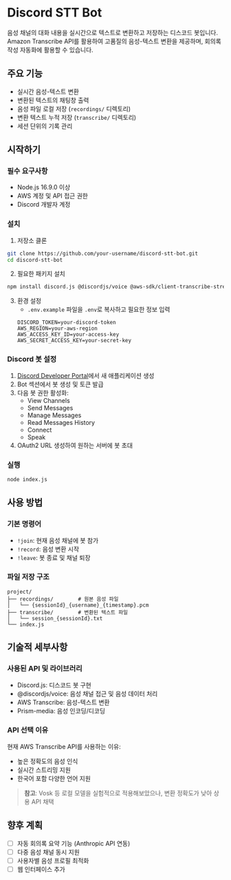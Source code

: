 # Discord STT Bot

음성 채널의 대화 내용을 실시간으로 텍스트로 변환하고 저장하는 디스코드 봇입니다. Amazon Transcribe API를 활용하여 고품질의 음성-텍스트 변환을 제공하며, 회의록 작성 자동화에 활용할 수 있습니다.

## 주요 기능

- 실시간 음성-텍스트 변환
- 변환된 텍스트의 채팅창 출력
- 음성 파일 로컬 저장 (`recordings/` 디렉토리)
- 변환 텍스트 누적 저장 (`transcribe/` 디렉토리)
- 세션 단위의 기록 관리

## 시작하기

### 필수 요구사항

- Node.js 16.9.0 이상
- AWS 계정 및 API 접근 권한
- Discord 개발자 계정

### 설치

1. 저장소 클론
```bash
git clone https://github.com/your-username/discord-stt-bot.git
cd discord-stt-bot
```

2. 필요한 패키지 설치
```bash
npm install discord.js @discordjs/voice @aws-sdk/client-transcribe-streaming prism-media dotenv
```

3. 환경 설정
   - `.env.example` 파일을 `.env`로 복사하고 필요한 정보 입력
   ```
   DISCORD_TOKEN=your-discord-token
   AWS_REGION=your-aws-region
   AWS_ACCESS_KEY_ID=your-access-key
   AWS_SECRET_ACCESS_KEY=your-secret-key
   ```

### Discord 봇 설정

1. [Discord Developer Portal](https://discord.com/developers/applications)에서 새 애플리케이션 생성
2. Bot 섹션에서 봇 생성 및 토큰 발급
3. 다음 봇 권한 활성화:
   - View Channels
   - Send Messages
   - Manage Messages
   - Read Messages History
   - Connect
   - Speak
4. OAuth2 URL 생성하여 원하는 서버에 봇 초대

### 실행

```bash
node index.js
```

## 사용 방법

### 기본 명령어

- `!join`: 현재 음성 채널에 봇 참가
- `!record`: 음성 변환 시작
- `!leave`: 봇 종료 및 채널 퇴장

### 파일 저장 구조

```
project/
├── recordings/        # 원본 음성 파일
│   └── {sessionId}_{username}_{timestamp}.pcm
├── transcribe/        # 변환된 텍스트 파일
│   └── session_{sessionId}.txt
└── index.js
```

## 기술적 세부사항

### 사용된 API 및 라이브러리

- Discord.js: 디스코드 봇 구현
- @discordjs/voice: 음성 채널 접근 및 음성 데이터 처리
- AWS Transcribe: 음성-텍스트 변환
- Prism-media: 음성 인코딩/디코딩

### API 선택 이유

현재 AWS Transcribe API를 사용하는 이유:
- 높은 정확도의 음성 인식
- 실시간 스트리밍 지원
- 한국어 포함 다양한 언어 지원

> **참고**: Vosk 등 로컬 모델을 실험적으로 적용해보았으나, 변환 정확도가 낮아 상용 API 채택

## 향후 계획

- [ ] 자동 회의록 요약 기능 (Anthropic API 연동)
- [ ] 다중 음성 채널 동시 지원
- [ ] 사용자별 음성 프로필 최적화
- [ ] 웹 인터페이스 추가
